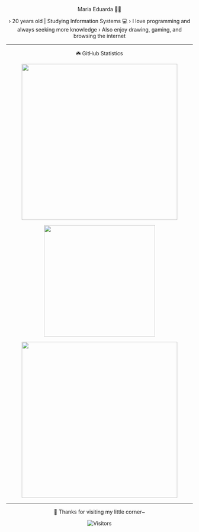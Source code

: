 <div align="center">


 Maria Eduarda 🥞🐾
 
› 20 years old | Studying Information Systems 💻
› I love programming and always seeking more knowledge 
› Also enjoy drawing, gaming, and browsing the internet

---

☘️ GitHub Statistics

<p align="center">
  <img src="https://github-readme-stats.vercel.app/api?username=mariaeduardaabx&show_icons=true&theme=rose_pine&title_color=ffb6c1&icon_color=e5aaff&text_color=d8bfd8&bg_color=1a1a1a" width="420px" />
</p>

<p align="center">
  <img src="https://github-readme-stats.vercel.app/api/top-langs/?username=mariaeduardaabx&layout=compact&theme=rose_pine&title_color=ffb6c1&text_color=d8bfd8&bg_color=1a1a1a" width="300px" />
</p>

<p align="center">
  <img src="https://github-readme-streak-stats.herokuapp.com/?user=mariaeduardaabx&theme=rose-pine&hide_border=false&background=1a1a1a&dates_color=d8bfd8&fire_color=ffb6c1&curr_streak_label=ffb6c1&side_labels=E5AAFF" width="420px" />
</p>

---

🍮 Thanks for visiting my little corner~

![Visitors](https://komarev.com/ghpvc/?username=mariaeduardaabx&color=ffb6c1)



</div>
